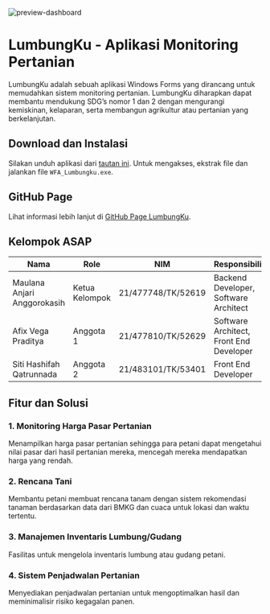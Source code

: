 ![preview-dashboard](https://github.com/hashifaq/Lumbungku/assets/68465416/8740d442-f516-4c46-8b3c-1772c951dd20)

# LumbungKu - Aplikasi Monitoring Pertanian
LumbungKu adalah sebuah aplikasi Windows Forms yang dirancang untuk memudahkan sistem monitoring pertanian. LumbungKu diharapkan dapat membantu mendukung SDG’s nomor 1 dan 2 dengan mengurangi kemiskinan, kelaparan, serta membangun agrikultur atau pertanian yang berkelanjutan. 

## Download dan Instalasi

Silakan unduh aplikasi dari [tautan ini](https://drive.google.com/file/d/1mF7nN9EP5XYje8j_0k8YfoN2x-gYv57w/view?usp=drive_link). Untuk mengakses, ekstrak file dan jalankan file `WFA_Lumbungku.exe`.

## GitHub Page

Lihat informasi lebih lanjut di [GitHub Page LumbungKu](https://hashifaq.github.io/Lumbungku/).

## Kelompok ASAP
Nama | Role | NIM | Responsibility
---|---|---|---
Maulana Anjari Anggorokasih | Ketua Kelompok | 21/477748/TK/52619 | Backend Developer, Software Architect
Afix Vega Praditya | Anggota 1 | 21/477810/TK/52629 | Software Architect, Front End Developer
Siti Hashifah Qatrunnada | Anggota 2 | 21/483101/TK/53401 | Front End Developer

## Fitur dan Solusi

### 1. Monitoring Harga Pasar Pertanian
Menampilkan harga pasar pertanian sehingga para petani dapat mengetahui nilai pasar dari hasil pertanian mereka, mencegah mereka mendapatkan harga yang rendah.

### 2. Rencana Tani
Membantu petani membuat rencana tanam dengan sistem rekomendasi tanaman berdasarkan data dari BMKG dan cuaca untuk lokasi dan waktu tertentu.

### 3. Manajemen Inventaris Lumbung/Gudang
Fasilitas untuk mengelola inventaris lumbung atau gudang petani.

### 4. Sistem Penjadwalan Pertanian
Menyediakan penjadwalan pertanian untuk mengoptimalkan hasil dan meminimalisir risiko kegagalan panen.






